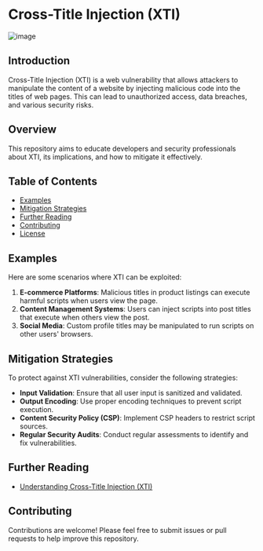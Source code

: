 # Cross-Title Injection (XTI)

<img src="https://github.com/user-attachments/assets/b84daf4b-18dd-4580-965b-1930f81899fd" alt="image">

## Introduction
Cross-Title Injection (XTI) is a web vulnerability that allows attackers to manipulate the content of a website by injecting malicious code into the titles of web pages. This can lead to unauthorized access, data breaches, and various security risks.

## Overview
This repository aims to educate developers and security professionals about XTI, its implications, and how to mitigate it effectively.

## Table of Contents
- [Examples](#examples)
- [Mitigation Strategies](#mitigation-strategies)
- [Further Reading](#further-reading)
- [Contributing](#contributing)
- [License](#license)

## Examples
Here are some scenarios where XTI can be exploited:
1. **E-commerce Platforms**: Malicious titles in product listings can execute harmful scripts when users view the page.
2. **Content Management Systems**: Users can inject scripts into post titles that execute when others view the post.
3. **Social Media**: Custom profile titles may be manipulated to run scripts on other users' browsers.

## Mitigation Strategies
To protect against XTI vulnerabilities, consider the following strategies:
- **Input Validation**: Ensure that all user input is sanitized and validated.
- **Output Encoding**: Use proper encoding techniques to prevent script execution.
- **Content Security Policy (CSP)**: Implement CSP headers to restrict script sources.
- **Regular Security Audits**: Conduct regular assessments to identify and fix vulnerabilities.

## Further Reading
- [Understanding Cross-Title Injection (XTI)](https://emiledurand.medium.com/cross-title-injection-xti-a-new-xss-bypass-you-should-know-b1fb6272a879)

## Contributing
Contributions are welcome! Please feel free to submit issues or pull requests to help improve this repository.
